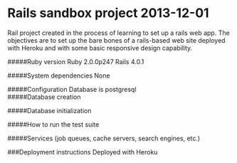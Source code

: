 Rails sandbox project 2013-12-01 
===============================

Rail project created in the process of learning to set up a rails web app.
The objectives are to set up the bare bones of a rails-based web site deployed with Heroku and with some basic responsive design capability.

#####Ruby version
Ruby 2.0.0p247
Rails 4.0.1

#####System dependencies
None

#####Configuration
Database is postgresql  
#####Database creation

#####Database initialization

#####How to run the test suite

#####Services (job queues, cache servers, search engines, etc.)

###Deployment instructions
Deployed with Heroku

